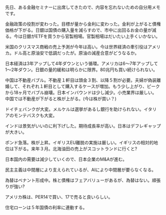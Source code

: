 先日、ある金融セミナーに出席してきたので、内容を忘れないための自分用メモです。

金融政策の役割が変わった。目標が量から金利に変わった。金利が上がると債権価格が下がる。日銀は国債の購入量を減らすので、市中に出回るお金の量が減る。今は日銀がETFを買うから官製相場。官製相場はだいたい上手くいかない。

米国のクリスマス商戦の売上予測が今年は高い。今は世界経済の牽引役はアメリカ。ドル高と原油安で低調だったが。原油の減産合意がどうなるか。

日本経済は3年アップして4年ダウンという循環。アメリカは6〜7年アップして1〜2年ダウン。日銀の量的緩和は明らかに限界。80兆円も買い続けられない。

中国は不動産バブル。不動産１軒目は頭金３割、以降５割が必要。夫婦が偽装離婚して、それぞれ１軒目として購入するケースが増加。もう少し上がり、ピークから18ヶ月でバブル崩壊。日本インバウンドは少し減少。小売業界は厳しい。中国では不動産が下がると株が上がる。(今は株が買い？)

ドイチェバンクが大変。メルケルは選挙があるし銀行を助けられない。イタリアのモンテバスクも大変。

インドは景気がいいのに利下げした。期待成長率が高い。日本はデフレギャップが大きい。

ポンド急落。株が上昇。イギリスEU離脱の実施は厳しい。イギリスの相対的地位は下がる。来年３月。北海油田の売上がスコットランドに行くと?

日本国内の需要は減少していくので、日本企業のM&amp;Aが進む。

民主主義は中間層により支えられているが、AIにより中間層が要らなくなる。

為替はベナント形成中。株と債権はフェアバリューがあるが、為替はない。順張りが強い?

アメリカ株は、PER14で買い、17で売ると良いらしい。

住宅ローンは５年国債の利率に連動する。